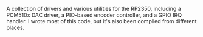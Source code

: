A collection of drivers and various utilities for the RP2350, including a PCM510x DAC driver, a PIO-based encoder controller, and a GPIO IRQ handler. 
I wrote most of this code, but it's also been compiled from different places.
